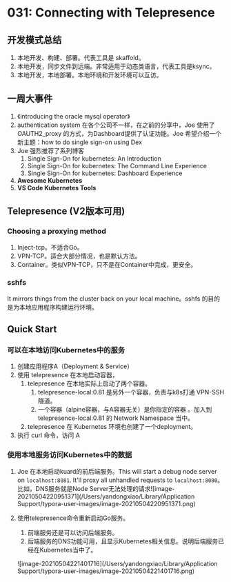# 031: Connecting with Telepresence

##  开发模式总结

1. 本地开发、构建、部署。代表工具是 skaffold。
2. 本地开发，同步文件到远端。非常适用于动态类语言，代表工具是ksync。
3. 本地开发，本地部署。本地环境和开发环境可以互访。

## 一周大事件

1. 《introducing the oracle mysql operator》
2. authentication system 在各个公司不一样，在之前的分享中，Joe 使用了OAUTH2_proxy 的方式，为Dashboard提供了认证功能。Joe 希望介绍一个新主题：how to do single sign-on using Dex
3. Joe 强烈推荐了系列博客
   1. Single Sign-On for kubernetes: An Introduction
   2. Single Sign-On for kubernetes: The Command Line Experience
   3. Single Sign-On for kubernetes: Dashboard Experience
4. **Awesome Kubernetes**
5. **VS Code Kubernetes Tools**

## Telepresence (V2版本可用)

### Choosing a proxying method

1. Inject-tcp。不适合Go。
2. VPN-TCP。适合大部分情况，也是默认方法。
3. Container。类似VPN-TCP，只不是在Container中完成，更安全。

### sshfs

It mirrors things from the cluster back on your local machine。sshfs 的目的是为本地应用程序构建运行环境。

## Quick Start

### 可以在本地访问Kubernetes中的服务

1. 创建应用程序A（Deployment & Service）
2. 使用 telepresence 在本地启动容器，
   1. telepresence 在本地实际上启动了两个容器。
      1. telepresence-local:0.81 是另外一个容器，负责与k8s打通 VPN-SSH 隧道。
      2. 一个容器（alpine容器，与A容器无关）是你指定的容器 。加入到 telepresence-local:0.81  的 Network Namespace 当中。
   2. telepresence 在 Kubernetes 环境也创建了一个deployment。
3. 执行 curl 命令，访问 A

### 使用本地服务访问Kubernetes中的数据

1. Joe 在本地启动kuard的前后端服务。This will start a debug node server on `localhost:8081`. It'll proxy all unhandled requests to `localhost:8080`。比如，DNS服务就是Node Server无法处理的请求![image-20210504220951371](/Users/yandongxiao/Library/Application Support/typora-user-images/image-20210504220951371.png)

2. 使用telepresence命令重新启动Go服务。

   1. 前端服务还是可以访问后端服务。
   2. 后端服务的DNS功能可用，且显示Kubernetes相关信息。说明后端服务已经在Kubernetes当中了。

   ![image-20210504221401716](/Users/yandongxiao/Library/Application Support/typora-user-images/image-20210504221401716.png)